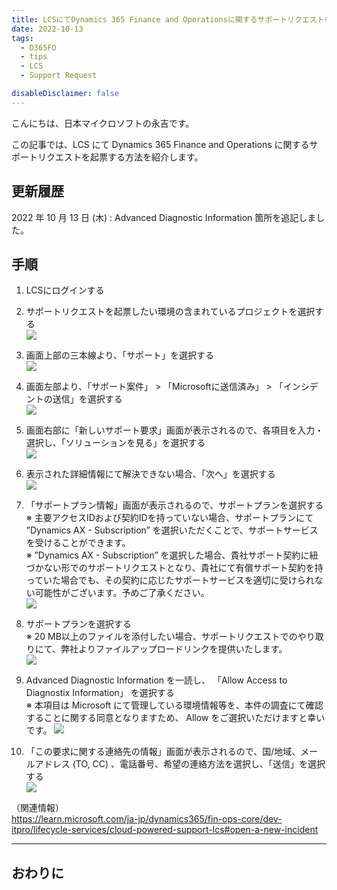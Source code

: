 ```yaml
---
title: LCSにてDynamics 365 Finance and Operationsに関するサポートリクエストを起票する方法
date: 2022-10-13
tags:
  - D365FO
  - tips
  - LCS
  - Support Request

disableDisclaimer: false
---
```


こんにちは、日本マイクロソフトの永吉です。

この記事では、LCS にて Dynamics 365 Finance and Operations に関するサポートリクエストを起票する方法を紹介します。
<!-- more -->


## 更新履歴
2022 年 10 月 13 日 (木) : Advanced Diagnostic Information 箇所を追記しました。

## 手順
1.  LCSにログインする
2.  サポートリクエストを起票したい環境の含まれているプロジェクトを選択する  
    ![](./submit-an-incident-in-lcs/step2.png)

3.  画面上部の三本線より、「サポート」を選択する  
    ![](./submit-an-incident-in-lcs/step3.png)

4.  画面左部より、「サポート案件」 > 「Microsoftに送信済み」 > 「インシデントの送信」を選択する  
    ![](./submit-an-incident-in-lcs/step4.png)

5.  画面右部に「新しいサポート要求」画面が表示されるので、各項目を入力・選択し、「ソリューションを見る」を選択する  
    ![](./submit-an-incident-in-lcs/step5.png)

6.  表示された詳細情報にて解決できない場合、「次へ」を選択する  
    ![](./submit-an-incident-in-lcs/step6.png)

7.  「サポートプラン情報」画面が表示されるので、サポートプランを選択する  
※ 主要アクセスIDおよび契約IDを持っていない場合、サポートプランにて ”Dynamics AX - Subscription” を選択いただくことで、サポートサービスを受けることができます。  
※ ”Dynamics AX - Subscription” を選択した場合、貴社サポート契約に紐づかない形でのサポートリクエストとなり、貴社にて有償サポート契約を持っていた場合でも、その契約に応じたサポートサービスを適切に受けられない可能性がございます。予めご了承ください。  
    ![](./submit-an-incident-in-lcs/step7.png)

8.  サポートプランを選択する  
※ 20 MB以上のファイルを添付したい場合、サポートリクエストでのやり取りにて、弊社よりファイルアップロードリンクを提供いたします。  
    ![](./submit-an-incident-in-lcs/step8.png)

9.  Advanced Diagnostic Information を一読し、 「Allow Access to Diagnostix Information」 を選択する  
※ 本項目は Microsoft にて管理している環境情報等を、本件の調査にて確認することに関する同意となりますため、 Allow をご選択いただけますと幸いです。
    ![](./submit-an-incident-in-lcs/step8a.png)

10.  「この要求に関する連絡先の情報」画面が表示されるので、国/地域、メールアドレス (TO, CC) 、電話番号、希望の連絡方法を選択し、「送信」を選択する  
    ![](./submit-an-incident-in-lcs/step9.png)


（関連情報）  
https://learn.microsoft.com/ja-jp/dynamics365/fin-ops-core/dev-itpro/lifecycle-services/cloud-powered-support-lcs#open-a-new-incident  
  
  
---
## おわりに  
